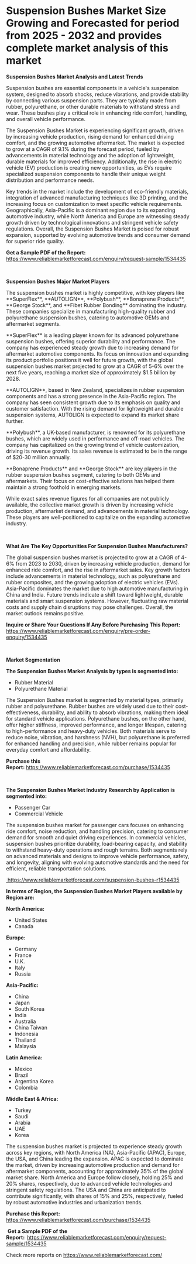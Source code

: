 <p><h1>Suspension Bushes Market Size Growing and Forecasted for period from 2025 - 2032 and provides complete market analysis of this market</h1></p><p><strong>Suspension Bushes Market Analysis and Latest Trends</strong></p>
<p><p>Suspension bushes are essential components in a vehicle's suspension system, designed to absorb shocks, reduce vibrations, and provide stability by connecting various suspension parts. They are typically made from rubber, polyurethane, or other durable materials to withstand stress and wear. These bushes play a critical role in enhancing ride comfort, handling, and overall vehicle performance.</p><p>The Suspension Bushes Market is experiencing significant growth, driven by increasing vehicle production, rising demand for enhanced driving comfort, and the growing automotive aftermarket. The market is expected to grow at a CAGR of 9.1% during the forecast period, fueled by advancements in material technology and the adoption of lightweight, durable materials for improved efficiency. Additionally, the rise in electric vehicle (EV) production is creating new opportunities, as EVs require specialized suspension components to handle their unique weight distribution and performance needs.</p><p>Key trends in the market include the development of eco-friendly materials, integration of advanced manufacturing techniques like 3D printing, and the increasing focus on customization to meet specific vehicle requirements. Geographically, Asia-Pacific is a dominant region due to its expanding automotive industry, while North America and Europe are witnessing steady growth driven by technological innovations and stringent vehicle safety regulations. Overall, the Suspension Bushes Market is poised for robust expansion, supported by evolving automotive trends and consumer demand for superior ride quality.</p></p>
<p><strong>Get a Sample PDF of the Report:&nbsp;</strong> <a href="https://www.reliablemarketforecast.com/enquiry/request-sample/1534435?utm_campaign=1169&utm_medium=2&utm_source=Github&utm_content=ia&utm_term=21012025&utm_id=suspension-bushes">https://www.reliablemarketforecast.com/enquiry/request-sample/1534435</a></p>
<p>&nbsp;</p>
<p><strong>Suspension Bushes Major Market Players</strong></p>
<p><p>The suspension bushes market is highly competitive, with key players like **SuperFlex**, **AUTOLIGN**, **Polybush**, **Bonaprene Products**, **George Stock**, and **Fibet Rubber Bonding** dominating the industry. These companies specialize in manufacturing high-quality rubber and polyurethane suspension bushes, catering to automotive OEMs and aftermarket segments.</p><p>**SuperFlex** is a leading player known for its advanced polyurethane suspension bushes, offering superior durability and performance. The company has experienced steady growth due to increasing demand for aftermarket automotive components. Its focus on innovation and expanding its product portfolio positions it well for future growth, with the global suspension bushes market projected to grow at a CAGR of 5-6% over the next five years, reaching a market size of approximately $1.5 billion by 2028.</p><p>**AUTOLIGN**, based in New Zealand, specializes in rubber suspension components and has a strong presence in the Asia-Pacific region. The company has seen consistent growth due to its emphasis on quality and customer satisfaction. With the rising demand for lightweight and durable suspension systems, AUTOLIGN is expected to expand its market share further.</p><p>**Polybush**, a UK-based manufacturer, is renowned for its polyurethane bushes, which are widely used in performance and off-road vehicles. The company has capitalized on the growing trend of vehicle customization, driving its revenue growth. Its sales revenue is estimated to be in the range of $20-30 million annually.</p><p>**Bonaprene Products** and **George Stock** are key players in the rubber suspension bushes segment, catering to both OEMs and aftermarkets. Their focus on cost-effective solutions has helped them maintain a strong foothold in emerging markets.</p><p>While exact sales revenue figures for all companies are not publicly available, the collective market growth is driven by increasing vehicle production, aftermarket demand, and advancements in material technology. These players are well-positioned to capitalize on the expanding automotive industry.</p></p>
<p>&nbsp;</p>
<p><strong>What Are The Key Opportunities For Suspension Bushes Manufacturers?</strong></p>
<p><p>The global suspension bushes market is projected to grow at a CAGR of 4-6% from 2023 to 2030, driven by increasing vehicle production, demand for enhanced ride comfort, and the rise in aftermarket sales. Key growth factors include advancements in material technology, such as polyurethane and rubber composites, and the growing adoption of electric vehicles (EVs). Asia-Pacific dominates the market due to high automotive manufacturing in China and India. Future trends indicate a shift toward lightweight, durable materials and smart suspension systems. However, fluctuating raw material costs and supply chain disruptions may pose challenges. Overall, the market outlook remains positive.</p></p>
<p><strong>Inquire or Share Your Questions If Any Before Purchasing This Report:</strong> <a href="https://www.reliablemarketforecast.com/enquiry/pre-order-enquiry/1534435?utm_campaign=1169&utm_medium=2&utm_source=Github&utm_content=ia&utm_term=21012025&utm_id=suspension-bushes">https://www.reliablemarketforecast.com/enquiry/pre-order-enquiry/1534435</a></p>
<p>&nbsp;</p>
<p><strong>Market Segmentation</strong></p>
<p><strong>The Suspension Bushes Market Analysis by types is segmented into:</strong></p>
<p><ul><li>Rubber Material</li><li>Polyurethane Material</li></ul></p>
<p><p>The Suspension Bushes market is segmented by material types, primarily rubber and polyurethane. Rubber bushes are widely used due to their cost-effectiveness, durability, and ability to absorb vibrations, making them ideal for standard vehicle applications. Polyurethane bushes, on the other hand, offer higher stiffness, improved performance, and longer lifespan, catering to high-performance and heavy-duty vehicles. Both materials serve to reduce noise, vibration, and harshness (NVH), but polyurethane is preferred for enhanced handling and precision, while rubber remains popular for everyday comfort and affordability.</p></p>
<p><strong>Purchase this Report:&nbsp;</strong><a href="https://www.reliablemarketforecast.com/purchase/1534435?utm_campaign=1169&utm_medium=2&utm_source=Github&utm_content=ia&utm_term=21012025&utm_id=suspension-bushes">https://www.reliablemarketforecast.com/purchase/1534435</a></p>
<p>&nbsp;</p>
<p><strong>The Suspension Bushes Market Industry Research by Application is segmented into:</strong></p>
<p><ul><li>Passenger Car</li><li>Commercial Vehicle</li></ul></p>
<p><p>The suspension bushes market for passenger cars focuses on enhancing ride comfort, noise reduction, and handling precision, catering to consumer demand for smooth and quiet driving experiences. In commercial vehicles, suspension bushes prioritize durability, load-bearing capacity, and stability to withstand heavy-duty operations and rough terrains. Both segments rely on advanced materials and designs to improve vehicle performance, safety, and longevity, aligning with evolving automotive standards and the need for efficient, reliable transportation solutions.</p></p>
<p><a href="https://www.reliablemarketforecast.com/suspension-bushes-r1534435?utm_campaign=1169&utm_medium=2&utm_source=Github&utm_content=ia&utm_term=21012025&utm_id=suspension-bushes">&nbsp;https://www.reliablemarketforecast.com/suspension-bushes-r1534435</a></p>
<p><strong>In terms of Region, the Suspension Bushes Market Players available by Region are:</strong></p>
<p>
    <p> <strong> North America: </strong>
        <ul>
            <li>United States</li>
            <li>Canada</li>
        </ul>
        </p> 
    <p> <strong> Europe: </strong>
        <ul>
            <li>Germany</li>
            <li>France</li>
            <li>U.K.</li>
            <li>Italy</li>
            <li>Russia</li>
        </ul>
        </p> 
    <p> <strong> Asia-Pacific: </strong>
        <ul>
            <li>China</li>
            <li>Japan</li>
            <li>South Korea</li>
            <li>India</li>
            <li>Australia</li>
            <li>China Taiwan</li>
            <li>Indonesia</li>
            <li>Thailand</li>
            <li>Malaysia</li>
        </ul>
        </p> 
    <p> <strong> Latin America: </strong>
        <ul>
            <li>Mexico</li>
            <li>Brazil</li>
            <li>Argentina Korea</li>
            <li>Colombia</li>
        </ul>
        </p> 
    <p> <strong> Middle East & Africa: </strong>
        <ul>
            <li>Turkey</li>
            <li>Saudi</li>
            <li>Arabia</li>
            <li>UAE</li>
            <li>Korea</li>
        </ul>
    </p>
    </p>
<p><p>The suspension bushes market is projected to experience steady growth across key regions, with North America (NA), Asia-Pacific (APAC), Europe, the USA, and China leading the expansion. APAC is expected to dominate the market, driven by increasing automotive production and demand for aftermarket components, accounting for approximately 35% of the global market share. North America and Europe follow closely, holding 25% and 20% shares, respectively, due to advanced vehicle technologies and stringent safety regulations. The USA and China are anticipated to contribute significantly, with shares of 15% and 25%, respectively, fueled by robust automotive industries and urbanization trends.</p></p>
<p><strong>Purchase this Report: </strong><a href="https://www.reliablemarketforecast.com/purchase/1534435?utm_campaign=1169&utm_medium=2&utm_source=Github&utm_content=ia&utm_term=21012025&utm_id=suspension-bushes">https://www.reliablemarketforecast.com/purchase/1534435</a></p>
<p>&nbsp;<strong>Get a Sample PDF of the Report:&nbsp;&nbsp;</strong><a href="https://www.reliablemarketforecast.com/enquiry/request-sample/1534435?utm_campaign=1169&utm_medium=2&utm_source=Github&utm_content=ia&utm_term=21012025&utm_id=suspension-bushes">https://www.reliablemarketforecast.com/enquiry/request-sample/1534435</a></p>
<p><strong></strong></p>
<p>Check more reports on <a href="https://www.reliablemarketforecast.com/?utm_campaign=1169&utm_medium=2&utm_source=Github&utm_content=ia&utm_term=21012025&utm_id=suspension-bushes">https://www.reliablemarketforecast.com/</a></p>
